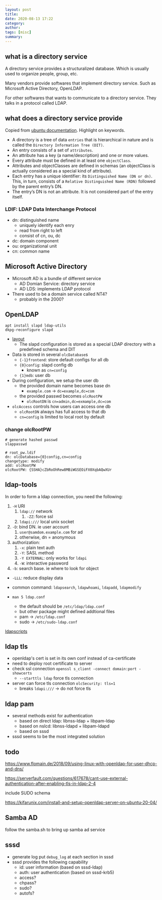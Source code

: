 ```yaml
---
layout: post
title:
date: 2020-08-13 17:22
category:
author:
tags: [misc]
summary:
---
```


## what is a directory service

A directory service provides a structuralized database.
Which is usually used to organize people, group, etc.

Many vendors provide softwares that implement directory service.
Such as Microsoft Active Directory, OpenLDAP.

For other softwares that wants to communicate to a directory service.
They talks in a protocol called LDAP.

## what does a directory service provide

Copied from [ubuntu documentation](https://ubuntu.com/server/docs/service-ldap). Highlight on keywords.

- A directory is a tree of data `entries` that is hierarchical in nature and is called the `Directory Information Tree (DIT)`.
- An entry consists of a set of `attributes`.
- An attribute has a key (a name/description) and one or more values.
- Every attribute must be defined in at least one `objectClass`.
- Attributes and objectClasses are defined in schemas (an objectClass is actually considered as a special kind of attribute).
- Each entry has a unique identifier: its `Distinguished Name (DN or dn)`. This, in turn, consists of a `Relative Distinguished Name (RDN)` followed by the parent entry’s DN.
- The entry’s DN is not an attribute. It is not considered part of the entry itself.

### LDIF: LDAP Data Interchange Protocol

- dn: distinguished name
  - uniquely identify each enry
  - read from right to left
  - consist of cn, ou, dc
- dc: domain component
- ou: organizational unit
- cn: common name

## Microsoft Active Directory

- Microsoft AD is a bundle of different service
  - AD Domian Service: directory service
  - AD LDS: implements LDAP protocol
- There used to be a domain service called NT4?
  - probably in the 2000?

## OpenLDAP

```
apt install slapd ldap-utils
dkpg-reconfigure slapd
```

- [layout](https://www.openldap.org/doc/admin24/slapdconf2.html#Configuration%20Layout)
  - The slapd configuration is stored as a special LDAP directory with a predefined schema and DIT
- Data is stored in several `olcDatabase`s
  - `{-1}frontend`: store default configs for all db
  - `{0}config`: slapd config db
    - known as `cn=config`
  - `{1}mdb`: user db
- During configuration, we setup the user db
  - the provided domain name becomes base dn
    - `example.com` -> `dc=example,dc=com`
  - the provided passwd becomes `olcRootPW`
    - `olcRootDN` is `cn=admin,dc=exmample,dc=com`
- `olcAccess` controls how users can access one db
  - `olcRootDN` always has full access to that db
  - `cn=config` is limited to local root by default

### change olcRootPW

```
# generate hashed passwd
slappasswd

# root_pw.ldif
dn: olcDatabase={0}config,cn=config
changetype: modify
add: olcRootPW
olcRootPW: {SSHA}cZbRoOhRew8MBiWGSEOiFX0XqbAQwXUr
```

## ldap-tools

In order to form a ldap connection, you need the following:

1. `-H` URI
   1. `ldap://` network
      1. `-ZZ`: force ssl
   2. `ldapi:///` local unix socket
2. `-D`: bind DN. ie user account
   1. `user@samdom.example.com` for ad
   2. otherwise, dn = anonymous
3. authorization:
   1. `-x`: plain text auth
   2. `-Y`: SASL method
   3. `-Y EXTERNAL`: only works for `ldapi`
   4. `-W`: interactive password
4. `-b`: search base. ie where to look for object

- `-LLL`: reduce display data
- common command: `ldapsearch`, `ldapwhoami`, `ldapadd`, `ldapmodify`

- `man 5 ldap.conf`
  - the default should be `/etc/ldap/ldap.conf`
  - but other package might defined addtional files
  - pam -> `/etc/ldap.conf`
  - sudo -> `/etc/sudo-ldap.conf`

[ldapscripts](https://ubuntu.com/server/docs/service-ldap-usage)

## ldap tls

- openldap's cert is set in its own conf instead of ca-certificate
- need to deploy root certificate to server
- check ssl connection `openssl s_client -connect domain:port -showcerts`
  - `--starttls ldap` force tls connection
- server can force tls connection `olcSecurity: tls=1`
  - breaks `ldapi:///` -> do not force tls

## ldap pam

- several methods exist for authentication
  - based on direct ldap: libnss-ldap + libpam-ldap
  - based on nslcd: libnss-ldapd + libpam-ldapd
  - based on sssd
- sssd seems to be the most integrated solution

## todo

https://www.flomain.de/2018/09/using-linux-with-openldap-for-user-dhcp-and-dns/

https://serverfault.com/questions/617678/cant-use-external-authentication-after-enabling-tls-in-ldap-2-4

include SUDO schema

https://kifarunix.com/install-and-setup-openldap-server-on-ubuntu-20-04/

## Samba AD

follow the samba.sh to bring up samba ad service

## sssd

- generate log put `debug_log` at each section in sssd
- sssd provides the following capability
  - id: user information (based on sssd-ldap)
  - auth: user authentication (based on sssd-krb5)
  - access?
  - chpass?
  - sudo?
  - autofs?
